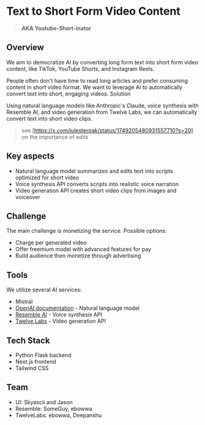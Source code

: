 # Text to Short Form Video Content

> **AKA Youtube-Short-inator**

## Overview

We aim to democratize AI by converting long form text into short form video content, like TikTok, YouTube Shorts, and Instagram Reels.

People often don't have time to read long articles and prefer consuming content in short video format. We want to leverage AI to automatically convert text into short, engaging videos.
Solution

Using natural language models like Anthropic's Claude, voice synthesis with Resemble AI, and video generation from Twelve Labs, we can automatically convert text into short video clips.

> see [https://x.com/julesterpak/status/1749205480931557710?s=20] on the importance of edits

## Key aspects

- Natural language model summarizes and edits text into scripts optimized for short video
- Voice synthesis API converts scripts into realistic voice narration  
- Video generation API creates short video clips from images and voiceover

## Challenge

The main challenge is monetizing the service. Possible options:

- Charge per generated video
- Offer freemium model with advanced features for pay
- Build audience then monetize through advertising

## Tools

We utilize several AI services:

- Mistral
- [OpenAI documentation](https://platform.openai.com/docs/plugins/introduction) - Natural language model
- [Resemble AI](https://docs.app.resemble.ai/docs/client_libraries/python/) - Voice synthesis API  
- [Twelve Labs](https://docs.twelvelabs.io/docs/introduction) - Video generation API

## Tech Stack

- Python Flask backend
- Next.js frontend
- Tailwind CSS

## Team

- UI: Skyascii and Jason
- Resemble: SomeGuy, ebowwa
- TwelveLabs: ebowwa, Deepanshu
